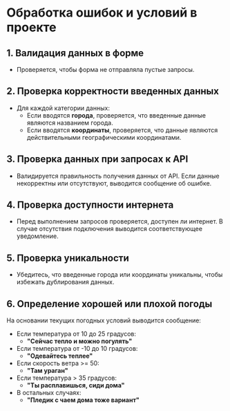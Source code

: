 
# Обработка ошибок и условий в проекте


## 1. Валидация данных в форме
- Проверяется, чтобы форма не отправляла пустые запросы.

## 2. Проверка корректности введенных данных
- Для каждой категории данных:
  - Если вводятся **города**, проверяется, что введенные данные являются названием города.
  - Если вводятся **координаты**, проверяется, что данные являются действительными географическими координатами.

## 3. Проверка данных при запросах к API
- Валидируется правильность получения данных от API. Если данные некорректны или отсутствуют, выводится сообщение об ошибке.

## 4. Проверка доступности интернета
- Перед выполнением запросов проверяется, доступен ли интернет. В случае отсутствия подключения выводится соответствующее уведомление.

## 5. Проверка уникальности
- Убедитесь, что введенные города или координаты уникальны, чтобы избежать дублирования данных.

## 6. Определение хорошей или плохой погоды
На основании текущих погодных условий выводится сообщение:

- Если температура от 10 до 25 градусов:
  - **"Сейчас тепло и можно погулять"**
- Если температура от -10 до 10 градусов:
  - **"Одевайтесь теплее"**
- Если скорость ветра >= 50:
  - **"Там ураган"**
- Если температура > 35 градусов:
  - **"Ты расплавишься, сиди дома"**
- В остальных случаях:
  - **"Пледик с чаем дома тоже вариант"**
